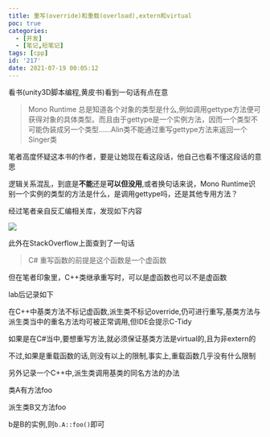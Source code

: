 ```yaml
---
title: 重写(override)和重载(overload),extern和virtual
poc: true
categories:
  - [开发]
  - [笔记,短笔记]
tags: [cpp]
id: '217'
date: 2021-07-19 00:05:12
---
```


看书(unity3D脚本编程,黄皮书)看到一句话有点在意

> Mono Runtime 总是知道各个对象的类型是什么,例如调用gettype方法便可获得对象的具体类型。而且由于gettype是一个实例方法，因而一个类型不可能伪装成另一个类型……Alin类不能通过重写gettype方法来返回一个Singer类

笔者高度怀疑这本书的作者，要是让她现在看这段话，他自己也看不懂这段话的意思

逻辑关系混乱，到底是**不能**还是**可以但没用**,或者换句话来说，Mono Runtime识别一个实例的类型的方法是什么，是调用gettype吗，还是其他专用方法？

经过笔者亲自反汇编相关库，发现如下内容

![](https://raw.githubusercontent.com/Valkierja/ALLPIC/main/img/202303181053625.png)

此外在StackOverflow上面查到了一句话

> C# 重写函数的前提是这个函数是一个虚函数

但在笔者印象里，C++类继承重写时，可以是虚函数也可以不是虚函数

lab后记录如下

在C++中基类方法不标记虚函数,派生类不标记override,仍可进行重写,基类方法与派生类当中的重名方法均可被正常调用,但IDE会提示C-Tidy

如果是在C#当中,要想重写方法,就必须保证基类方法是virtual的,且为非extern的

不过,如果是重载函数的话,则没有以上的限制,事实上,重载函数几乎没有什么限制

另外记录一个C++中,派生类调用基类的同名方法的办法

类A有方法foo

派生类B又方法foo

b是B的实例,则`b.A::foo()`即可